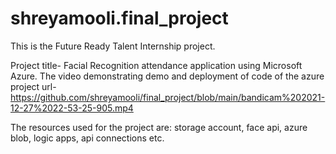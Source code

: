 # shreyamooli.final_project
This is the Future Ready Talent Internship project.

Project title- Facial Recognition attendance application using Microsoft Azure.
The video demonstrating demo and deployment of code of the azure project url-https://github.com/shreyamooli/final_project/blob/main/bandicam%202021-12-27%2022-53-25-905.mp4

The resources used for the project are: storage account, face api, azure blob, logic apps, api connections etc.
